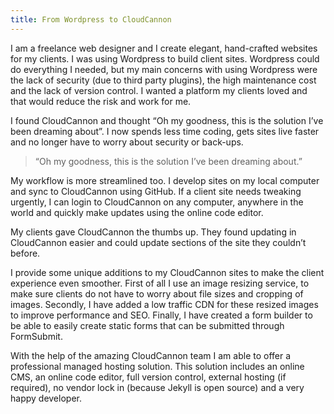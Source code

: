 ```yaml
---
title: From Wordpress to CloudCannon
---
```



I am a freelance web designer and I create elegant, hand-crafted websites for my clients. I was using Wordpress to build client sites. Wordpress could do everything I needed, but my main concerns with using Wordpress were the lack of security (due to third party plugins), the high maintenance cost and the lack of version control. I wanted a platform my clients loved and that would reduce the risk and work for me.

I found CloudCannon and thought “Oh my goodness, this is the solution I’ve been dreaming about”. I now spends less time coding, gets sites live faster and no longer have to worry about security or back-ups.

> “Oh my goodness, this is the solution I’ve been dreaming about.”

My workflow is more streamlined too. I develop sites on my local computer and sync to CloudCannon using GitHub. If a client site needs tweaking urgently, I can login to CloudCannon on any computer, anywhere in the world and quickly make updates using the online code editor.

My clients gave CloudCannon the thumbs up. They found updating in CloudCannon easier and could update sections of the site they couldn’t before.&nbsp;

I provide some unique additions to my CloudCannon sites to make the client experience even smoother. First of all I use an image resizing service, to make sure clients do not have to worry about file sizes and cropping of images. Secondly, I have added a low traffic CDN for these resized images to improve performance and SEO. Finally, I have created a form builder to be able to easily create static forms that can be submitted through FormSubmit.

With the help of the amazing CloudCannon team I am able to offer a professional managed hosting solution. This solution includes an online CMS, an online code editor, full version control, external hosting (if required), no vendor lock in (because Jekyll is open source) and a very happy developer.